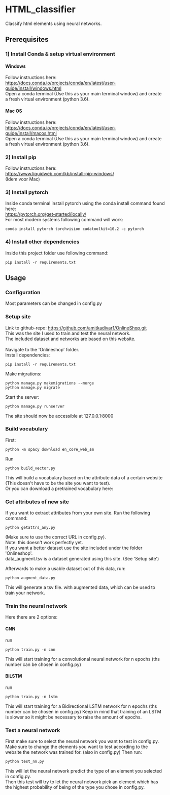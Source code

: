 # HTML_classifier
Classify html elements using neural networks.

## Prerequisites
### 1) Install Conda & setup virtual environment
#### Windows
Follow instructions here:<br/>
https://docs.conda.io/projects/conda/en/latest/user-guide/install/windows.html<br/>
Open a conda terminal (Use this as your main terminal window) and create a fresh virtual environment (python 3.6).

#### Mac OS
Follow instructions here:<br/>
https://docs.conda.io/projects/conda/en/latest/user-guide/install/macos.html<br/>
Open a conda terminal (Use this as your main terminal window) and create a fresh virtual environment (python 3.6).

### 2) Install pip
Follow instructions here:<br/>
https://www.liquidweb.com/kb/install-pip-windows/<br/>
(Idem voor Mac)

####

### 3) Install pytorch
Inside conda terminal install pytorch using the conda install command found here:<br/>
https://pytorch.org/get-started/locally/<br/>
For most modern systems following command will work:
```
conda install pytorch torchvision cudatoolkit=10.2 -c pytorch
```
### 4) Install other dependencies
Inside this project folder use following command:
```
pip install -r requirements.txt
```

## Usage
### Configuration
Most parameters can be changed in config.py

### Setup site
Link to github-repo: https://github.com/amitkadivar1/OnlineShop.git<br/>
This was the site I used to train and test  the neural network.<br/>
The included dataset and networks are based on this website.<br/><br/>
Navigate to the 'Onlineshop' folder. <br/>
Install dependencies:
```
pip install -r requirements.txt
```

Make migrations:
```
python manage.py makemigrations --merge
python manage.py migrate
```

Start the server:
```
python manage.py runserver
```
The site should now be accessible at 127.0.0.1:8000


### Build vocabulary
First:
```
python -m spacy download en_core_web_sm
```

Run
```
python build_vector.py
```
This will build a vocabulary based on the attribute data of a certain website (This doesn't have to be the site you want to test).<br/>
Or you can download a pretrained vocabulary here:

### Get attributes of new site

If you want to extract attributes from your own site. Run the following command:
```
python getattrs_any.py
```
(Make sure to use the correct URL in config.py).<br/>
Note: this doesn't work perfectly yet. <br/>
If you want a better dataset use the site included under the folder 'Onlineshop'.<br/>
data_augment.tsv is a dataset generated using this site. (See 'Setup site')

Afterwards to make a usable dataset out of this data, run:
```
python augment_data.py
```
This will generate a tsv file. with augmented data, which can be used to train your network.

### Train the neural network

Here there are 2 options:

#### CNN

run
```
python train.py -n cnn
```
This will start training for a convolutional neural network for n epochs (ths number can be chosen in config.py)

#### BiLSTM

run
```
python train.py -n lstm
```
This will start training for a Bidirectional LSTM network for n epochs (ths number can be chosen in config.py)
Keep in mind that training of an LSTM is slower so it might be necessary to raise the amount of epochs.

### Test a neural network

First make sure to select the neural network you want to test in config.py. Make sure to change the elements you want to test according to the website the network was trained for. (also in config.py)
Then run:
```
python test_nn.py
```
This will let the neural network predict the type of an element you selected in config.py. <br/>
Then this test will try to let the neural network pick an element which has the highest probability of being of the type you chose in config.py.


